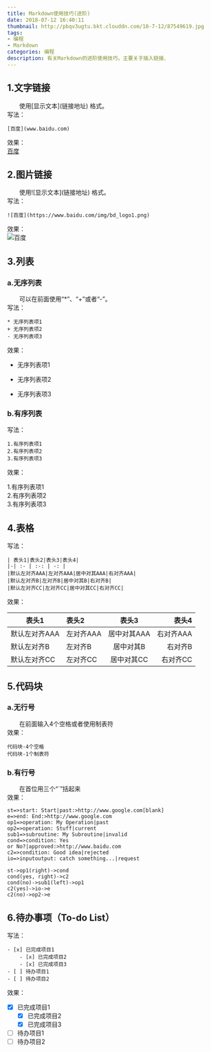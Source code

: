 ```yaml
---
title: Markdown使用技巧(进阶)
date: 2018-07-12 16:40:11
thumbnail: http://pbqv3ugtu.bkt.clouddn.com/18-7-12/87549619.jpg
tags:
- 编程
- Markdown
categories: 编程
description: 有关Markdown的进阶使用技巧，主要关于插入链接、
---
```

## 1.文字链接
&emsp;&emsp;使用\[显示文本](链接地址) 格式。  
写法：  <!--more-->

    [百度](www.baidu.com)  
效果：  
[百度](www.baidu.com)
## 2.图片链接
&emsp;&emsp;使用!\[显示文本](链接地址) 格式。  
写法：  

    ![百度](https://www.baidu.com/img/bd_logo1.png)
效果：  
![百度](https://www.baidu.com/img/bd_logo1.png)  
## 3.列表  
### a.无序列表  
&emsp;&emsp;可以在前面使用“*”、“+”或者“-”。  
写法：  

    * 无序列表项1  
    + 无序列表项2  
    - 无序列表项3  
效果：

* 无序列表项1  
+ 无序列表项2  
- 无序列表项3  

### b.有序列表  
写法：  

    1.有序列表项1  
    2.有序列表项2  
    3.有序列表项3  
效果：  

1.有序列表项1  
2.有序列表项2  
3.有序列表项3  
## 4.表格  
写法：  

    | 表头1|表头2|表头3|表头4|  
    |-| :- | :-: | -: |  
    |默认左对齐AAA|左对齐AAA|居中对其AAA|右对齐AAA|  
    |默认左对齐B|左对齐B|居中对其B|右对齐B|  
    |默认左对齐CC|左对齐CC|居中对其CC|右对齐CC|  
效果：  

| 表头1|表头2|表头3|表头4|
|-| :- | :-: | -: |
|默认左对齐AAA|左对齐AAA|居中对其AAA|右对齐AAA|
|默认左对齐B|左对齐B|居中对其B|右对齐B|
|默认左对齐CC|左对齐CC|居中对其CC|右对齐CC|
## 5.代码块  
### a.无行号
&emsp;&emsp;在前面输入4个空格或者使用制表符  
效果：  

    代码块-4个空格  
    代码块-1个制表符  
### b.有行号  
&emsp;&emsp;在首位用三个“`”括起来  
效果：  
```
st=>start: Start|past:>http://www.google.com[blank]
e=>end: End:>http://www.google.com
op1=>operation: My Operation|past
op2=>operation: Stuff|current
sub1=>subroutine: My Subroutine|invalid
cond=>condition: Yes 
or No?|approved:>http://www.baidu.com
c2=>condition: Good idea|rejected
io=>inputoutput: catch something...|request

st->op1(right)->cond
cond(yes, right)->c2
cond(no)->sub1(left)->op1
c2(yes)->io->e
c2(no)->op2->e
```
## 6.待办事项（To-do List）
写法：  

    - [x] 已完成项目1
        - [x] 已完成项目2
        - [x] 已完成项目3
    - [ ] 待办项目1
    - [ ] 待办项目2
效果：
- [x] 已完成项目1
    - [x] 已完成项目2
    - [x] 已完成项目3
- [ ] 待办项目1
- [ ] 待办项目2  
